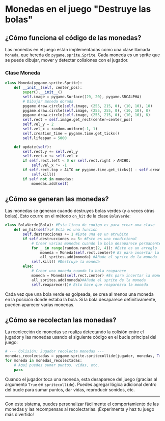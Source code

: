 # Monedas en el juego "Destruye las bolas"

## ¿Cómo funciona el código de las monedas?
Las monedas en el juego están implementadas como una clase llamada `Moneda`, que hereda de `pygame.sprite.Sprite`. Cada moneda es un sprite que se puede dibujar, mover y detectar colisiones con el jugador.

### Clase Moneda
```python
class Moneda(pygame.sprite.Sprite):
    def __init__(self, center_pos):
        super().__init__()
        self.image = pygame.Surface((20, 20), pygame.SRCALPHA)
        # Dibujar moneda dorada
        pygame.draw.circle(self.image, (255, 215, 0), (10, 10), 10)
        pygame.draw.circle(self.image, (255, 255, 0), (10, 10), 8)
        pygame.draw.circle(self.image, (255, 215, 0), (10, 10), 6)
        self.rect = self.image.get_rect(center=center_pos)
        self.vel_y = 2
        self.vel_x = random.uniform(-1, 1)
        self.creation_time = pygame.time.get_ticks()
        self.lifespan = 5000

    def update(self):
        self.rect.y += self.vel_y
        self.rect.x += self.vel_x
        if self.rect.left < 0 or self.rect.right > ANCHO:
            self.vel_x *= -1
        if self.rect.top > ALTO or pygame.time.get_ticks() - self.creation_time > self.lifespan:
            self.kill()
        if self not in monedas:
            monedas.add(self)
```

## ¿Cómo se generan las monedas?
Las monedas se generan cuando destruyes bolas verdes (y a veces otras bolas). Esto ocurre en el método `on_hit` de la clase `BolaVerde`:

```python
class BolaVerde(Bola): #Esta linea de codigo es para crear una clase
    def on_hit(self):# Esta es una funcion 
        self.destrucciones += 1 #Este una es un atrubito 
        if self.destrucciones >= 5: #Este es una condicional
            # Crear varias monedas cuando la bola desaparece permanentemente
            for _ in range(random.randint(2, 4)): #Este es un arreglo
                moneda = Moneda(self.rect.center)# Es para incertar la moneda
                all_sprites.add(moneda) #Añade el sprite de la moneda
            self.kill() #Destruye la moneda
        else:
            # Crear una moneda cuando la bola reaparece
            moneda = Moneda(self.rect.center) #Es para incertar la moneda
            all_sprites.add(moneda)#Añade el sprite de la moneda
            self.reaparecer()# Esto hace que reaparezca la moneda
```

Cada vez que una bola verde es golpeada, se crea al menos una moneda en la posición donde estaba la bola. Si la bola desaparece definitivamente, pueden aparecer varias monedas.

## ¿Cómo se recolectan las monedas?
La recolección de monedas se realiza detectando la colisión entre el jugador y las monedas usando el siguiente código en el bucle principal del juego:

```python
# --- Colisión: Jugador recolecta monedas ---
monedas_recolectadas = pygame.sprite.spritecollide(jugador, monedas, True)
for moneda in monedas_recolectadas:
    # Aquí puedes sumar puntos, vidas, etc.
    pass
```

Cuando el jugador toca una moneda, esta desaparece del juego (gracias al argumento `True` en `spritecollide`). Puedes agregar lógica adicional dentro del bucle para sumar puntos, dar vidas, reproducir sonidos, etc.

---
Con este sistema, puedes personalizar fácilmente el comportamiento de las monedas y las recompensas al recolectarlas. ¡Experimenta y haz tu juego más divertido! 